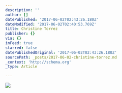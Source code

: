 ```yaml
---
description: ''
author: []
datePublished: '2017-06-02T02:43:26.180Z'
dateModified: '2017-06-02T02:40:53.769Z'
title: Christine Torrez
publisher: {}
via: {}
inFeed: true
starred: false
datePublishedOriginal: '2017-06-02T02:43:26.180Z'
sourcePath: _posts/2017-06-02-christine-torrez.md
_context: 'http://schema.org'
_type: Article

---
```

![](https://imgflo.herokuapp.com/graph/2b2431f8e7ba7b0/22270177bc9f608b81e9f911d97702b4/croprotate.jpg?cropheight=1858&cropwidth=2384&degrees=0&input=https%3A%2F%2Fthe-grid-user-content.s3-us-west-2.amazonaws.com%2F1c7a165b-814d-49a4-a585-4b3f922e6d39.jpg&x=0&y=0)